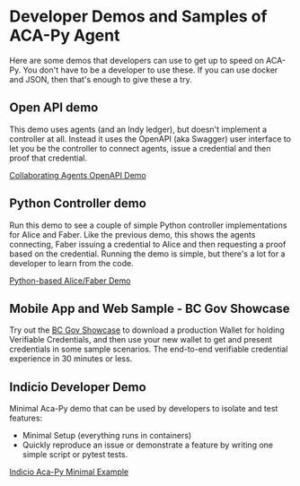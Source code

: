 # Developer Demos and Samples of ACA-Py Agent

Here are some demos that developers can use to get up to speed on ACA-Py. You don't have to be a developer to use these. If you can use docker and JSON, then that's enough to give these a try.

## Open API demo

This demo uses agents (and an Indy ledger), but doesn't implement a controller at all. Instead it uses the OpenAPI (aka Swagger) user interface to let you be the controller to connect agents, issue a credential and then proof that credential.

[Collaborating Agents OpenAPI Demo](../demo/AriesOpenAPIDemo.md)

## Python Controller demo

Run this demo to see a couple of simple Python controller implementations for Alice and Faber. Like the previous demo, this shows the agents connecting, Faber issuing a credential to Alice and then requesting a proof based on the credential. Running the demo is simple, but there's a lot for a developer to learn from the code.

[Python-based Alice/Faber Demo](../demo/README.md)

## Mobile App and Web Sample - BC Gov Showcase

Try out the [BC Gov Showcase] to download a production Wallet for holding Verifiable Credentials,
and then use your new wallet to get and present credentials in some sample scenarios. The end-to-end
verifiable credential experience in 30 minutes or less.

[BC Gov Showcase]: https://digital.gov.bc.ca/digital-trust/showcase/

## Indicio Developer Demo

Minimal Aca-Py demo that can be used by developers to isolate and test features:

- Minimal Setup (everything runs in containers)
- Quickly reproduce an issue or demonstrate a feature by writing one simple script or pytest tests.

[Indicio Aca-Py Minimal Example](https://github.com/Indicio-tech/acapy-minimal-example)
